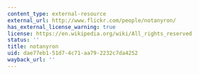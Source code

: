 ```yaml
---
content_type: external-resource
external_url: http://www.flickr.com/people/notanyron/
has_external_license_warning: true
license: https://en.wikipedia.org/wiki/All_rights_reserved
status: ''
title: notanyron
uid: dae77eb1-51d7-4c71-aa79-2232c7da4252
wayback_url: ''
---
```

